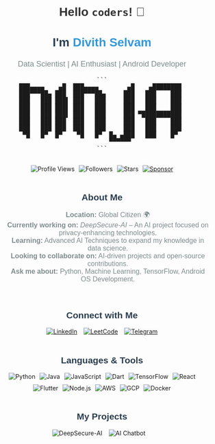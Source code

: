 
<h1 align="center">
  <span style="font-family: 'Poppins', sans-serif; color: #333;">Hello <code>coders</code>! 👋</span>
</h1>

<div align="center" style="margin-top: 20px;">
  <h2 style="font-family: 'Poppins', sans-serif; color: #2C3E50; font-size: 28px;">I'm <span style="color: #3498DB;">Divith Selvam</span></h2>
  <p style="font-family: 'Poppins', sans-serif; color: #7F8C8D; font-size: 18px;">Data Scientist | AI Enthusiast | Android Developer</p>
  
 <!-- Image with hover animation -->

<div align="center">
<pre>
```
███▄▄▄▄    ▄█  ███▄▄▄▄        ▄█    ▄████████ 
███▀▀▀██▄ ███  ███▀▀▀██▄     ███   ███    ███ 
███   ███ ███▌ ███   ███     ███   ███    ███ 
███   ███ ███▌ ███   ███     ███   ███    ███ 
███   ███ ███▌ ███   ███     ███ ▀███████████ 
███   ███ ███  ███   ███     ███   ███    ███ 
███   ███ ███  ███   ███     ███   ███    ███ 
 ▀█   █▀  █▀    ▀█   █▀  █▄ ▄███   ███    █▀  
                         ▀▀▀▀▀▀               
```
</pre>
</div>

<br/>

<!-- Add badges in an organized, centered flexbox container -->
<div align="center" style="display: flex; justify-content: center; gap: 10px; flex-wrap: wrap;">
  <img alt="Profile Views" src="https://komarev.com/ghpvc/?username=Divith123&style=flat&color=3498DB"/>
  <img alt="Followers" src="https://img.shields.io/github/followers/Divith123?label=Followers&style=flat&color=3498DB"/>
  <img alt="Stars" src="https://img.shields.io/github/stars/Divith123?label=Stars&style=flat&color=3498DB"/>
  <a href="https://github.com/sponsors/Divith123">
    <img src="https://img.shields.io/static/v1?label=Sponsor&message=%E2%9D%A4&logo=GitHub&color=%23fe8e86" alt="Sponsor"/>
  </a>
</div>

<br/>

<!-- About Me Section with clean list -->
<h2 align="center" style="font-family: 'Poppins', sans-serif; color: #2C3E50;">About Me</h2>
<div align="center">
  <ul style="list-style: none; font-family: 'Poppins', sans-serif; color: #7F8C8D; font-size: 16px;">
    <li><strong>Location:</strong> Global Citizen 🌍</li>
    <li><strong>Currently working on:</strong> <em>DeepSecure-AI</em> – An AI project focused on privacy-enhancing technologies.</li>
    <li><strong>Learning:</strong> Advanced AI Techniques to expand my knowledge in data science.</li>
    <li><strong>Looking to collaborate on:</strong> AI-driven projects and open-source contributions.</li>
    <li><strong>Ask me about:</strong> Python, Machine Learning, TensorFlow, Android OS Development.</li>
  </ul>
</div>

<br/>

<!-- Social Links with hover animation -->
<h2 align="center" style="font-family: 'Poppins', sans-serif; color: #2C3E50;">Connect with Me</h2>
<div align="center" style="display: flex; justify-content: center; gap: 15px; flex-wrap: wrap;">
  <a href="https://linkedin.com/in/divith-s" target="_blank">
    <img src="https://img.shields.io/badge/LinkedIn-0A66C2?style=flat&logo=linkedin&logoColor=white" alt="LinkedIn" style="transition: transform 0.3s;" onmouseover="this.style.transform='scale(1.1)'" onmouseout="this.style.transform='scale(1)'"/>
  </a>
  <a href="https://www.leetcode.com/divith023" target="_blank">
    <img src="https://img.shields.io/badge/LeetCode-F9DC5C?style=flat&logo=leetcode&logoColor=black" alt="LeetCode" style="transition: transform 0.3s;" onmouseover="this.style.transform='scale(1.1)'" onmouseout="this.style.transform='scale(1)'"/>
  </a>
  <a href="https://www.telegram.me/ninjaonsteroids" target="_blank">
    <img src="https://img.shields.io/badge/Telegram-0088CC?style=flat&logo=telegram&logoColor=white" alt="Telegram" style="transition: transform 0.3s;" onmouseover="this.style.transform='scale(1.1)'" onmouseout="this.style.transform='scale(1)'"/>
  </a>
</div>

<br/>

<!-- Languages & Tools Section with clean layout -->
<h2 align="center" style="font-family: 'Poppins', sans-serif; color: #2C3E50;">Languages & Tools</h2>
<div align="center" style="display: flex; justify-content: center; gap: 10px; flex-wrap: wrap;">
  <img src="https://img.shields.io/badge/Python-3776AB?style=flat&logo=python&logoColor=white" alt="Python"/>
  <img src="https://img.shields.io/badge/Java-007396?style=flat&logo=java&logoColor=white" alt="Java"/>
  <img src="https://img.shields.io/badge/JavaScript-F7DF1C?style=flat&logo=javascript&logoColor=black" alt="JavaScript"/>
  <img src="https://img.shields.io/badge/Dart-0175C2?style=flat&logo=dart&logoColor=white" alt="Dart"/>
  <img src="https://img.shields.io/badge/TensorFlow-FF6F00?style=flat&logo=tensorflow&logoColor=white" alt="TensorFlow"/>
  <img src="https://img.shields.io/badge/React-61DAFB?style=flat&logo=react&logoColor=black" alt="React"/>
  <img src="https://img.shields.io/badge/Flutter-02569B?style=flat&logo=flutter&logoColor=white" alt="Flutter"/>
  <img src="https://img.shields.io/badge/Node.js-339933?style=flat&logo=node.js&logoColor=white" alt="Node.js"/>
  <img src="https://img.shields.io/badge/AWS-232F3E?style=flat&logo=amazonaws&logoColor=white" alt="AWS"/>
  <img src="https://img.shields.io/badge/GCP-4285F4?style=flat&logo=google-cloud&logoColor=white" alt="GCP"/>
  <img src="https://img.shields.io/badge/Docker-2496ED?style=flat&logo=docker&logoColor=white" alt="Docker"/>
</div>

<br/>

<!-- Projects Section with hover effects -->
<h2 align="center" style="font-family: 'Poppins', sans-serif; color: #2C3E50;">My Projects</h2>
<div align="center" style="display: flex; justify-content: center; gap: 15px; flex-wrap: wrap;">
  <a href="https://github.com/Divith123/DeepSecure-AI" target="_blank" style="text-decoration: none;">
    <img src="https://img.shields.io/badge/DeepSecure-AI%20Project-blue?style=flat&logo=github" alt="DeepSecure-AI" style="transition: transform 0.3s;" onmouseover="this.style.transform='scale(1.1)'" onmouseout="this.style.transform='scale(1)'

"/>
  </a>
  <a href="https://github.com/Divith123/AI-Bot" target="_blank" style="text-decoration: none;">
    <img src="https://img.shields.io/badge/AI%20Chatbot-orange?style=flat&logo=github" alt="AI Chatbot" style="transition: transform 0.3s;" onmouseover="this.style.transform='scale(1.1)'" onmouseout="this.style.transform='scale(1)'"/>
  </a>
</div>
